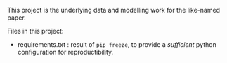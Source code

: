 This project is the underlying data and modelling work for the like-named paper.

Files in this project:

- requirements.txt : result of `pip freeze`, to provide a *sufficient* python configuration for reproductibility.
